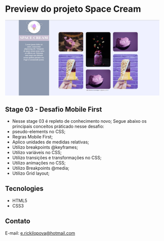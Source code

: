# Preview do projeto Space Cream
<img src="./preview_grid.png" alt="Preview do projeto"/>

## Stage 03 - Desafio Mobile First
  - Nesse stage 03 é repleto de conhecimento novo; Segue abaixo os principais conceitos práticado nesse desafio:
  - pseudo-elements no CSS;
  - Regras Mobile First;
  - Aplico unidades de medidas relativas;
  - Utilizo breakpoints @keyframes;
  - Utilizo variáveis no CSS;
  - Utilizo transições e transformações no CSS;
  - Utilizo animações no CSS;
  - Utilizo Breakpoints @media;
  - Utilizo Grid layout;

##  Tecnologies
- HTML5
- CSS3

## Contato
E-mail: e.rickilopova@hotmail.com
